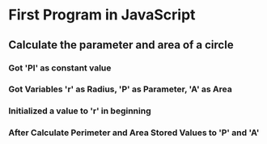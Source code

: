 # First Program in JavaScript
## Calculate the parameter and area of a circle
### Got 'PI' as constant value
### Got Variables 'r' as Radius, 'P' as Parameter, 'A' as Area
### Initialized a value to 'r' in beginning
### After Calculate Perimeter and Area Stored Values to 'P' and 'A'
